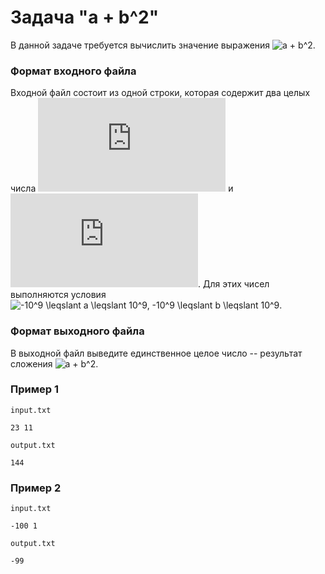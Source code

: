 # Задача "a + b^2"

В данной задаче требуется вычислить значение выражения ![a + b^2](https://latex.codecogs.com/svg.latex?a+b^2).

### Формат входного файла

Входной файл состоит из одной строки, которая содержит два целых числа ![a](https://latex.codecogs.com/svg.latex?a) и ![b](https://latex.codecogs.com/svg.latex?b).  Для этих чисел выполняются условия ![-10^9 \leqslant a \leqslant 10^9, -10^9 \leqslant b \leqslant 10^9](https://latex.codecogs.com/svg.latex?-10^9%20\leqslant%20a%20\leqslant%2010^9,%20-10^9%20\leqslant%20b%20\leqslant%2010^9).

### Формат выходного файла

В выходной файл выведите единственное целое число -- результат сложения ![a + b^2](https://latex.codecogs.com/svg.latex?a+b^2).

### Пример 1

`input.txt`
```
23 11
```

`output.txt`
```
144
```

### Пример 2

`input.txt`
```
-100 1
```

`output.txt`
```
-99
```

